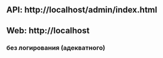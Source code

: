 ## API: http://localhost/admin/index.html

## Web: http://localhost

### без логирования (адекватного)